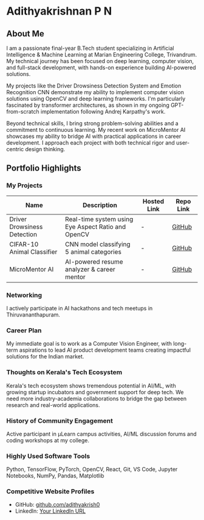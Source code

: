 # Adithyakrishnan P N

## About Me
I am a passionate final-year B.Tech student specializing in Artificial Intelligence & Machine Learning at Marian Engineering College, Trivandrum. My technical journey has been focused on deep learning, computer vision, and full-stack development, with hands-on experience building AI-powered solutions.

My projects like the Driver Drowsiness Detection System and Emotion Recognition CNN demonstrate my ability to implement computer vision solutions using OpenCV and deep learning frameworks. I'm particularly fascinated by transformer architectures, as shown in my ongoing GPT-from-scratch implementation following Andrej Karpathy's work.

Beyond technical skills, I bring strong problem-solving abilities and a commitment to continuous learning. My recent work on MicroMentor AI showcases my ability to bridge AI with practical applications in career development. I approach each project with both technical rigor and user-centric design thinking.

## Portfolio Highlights
### My Projects
| Name | Description | Hosted Link | Repo Link |
|------|-------------|-------------|-----------|
| Driver Drowsiness Detection | Real-time system using Eye Aspect Ratio and OpenCV | - | [GitHub](https://github.com/adithyakrish0/DriverDrowsinessDetectionSystem) |
| CIFAR-10 Animal Classifier | CNN model classifying 5 animal categories | - | [GitHub](https://github.com/adithyakrish0/cnn-cifar10-animal-classifier) |
| MicroMentor AI | AI-powered resume analyzer & career mentor | - | [GitHub](https://github.com/adithyakrish0/micromentor-ai) |

### Networking
I actively participate in AI hackathons and tech meetups in Thiruvananthapuram.

### Career Plan
My immediate goal is to work as a Computer Vision Engineer, with long-term aspirations to lead AI product development teams creating impactful solutions for the Indian market.

### Thoughts on Kerala's Tech Ecosystem
Kerala's tech ecosystem shows tremendous potential in AI/ML, with growing startup incubators and government support for deep tech. We need more industry-academia collaborations to bridge the gap between research and real-world applications.

### History of Community Engagement
Active participant in μLearn campus activities, AI/ML discussion forums and coding workshops at my college.

### Highly Used Software Tools
Python, TensorFlow, PyTorch, OpenCV, React, Git, VS Code, Jupyter Notebooks, NumPy, Pandas, Matplotlib

### Competitive Website Profiles
- GitHub: [github.com/adithyakrish0](https://github.com/adithyakrish0)
- LinkedIn: [Your LinkedIn URL](https://www.linkedin.com/in/adithyakrishnanpn/)

